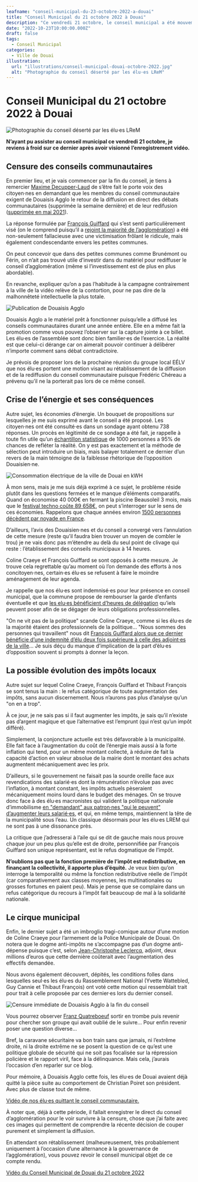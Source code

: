 ```yaml
---
leafname: "conseil-municipal-du-23-octobre-2022-a-douai"
title: "Conseil Municipal du 21 octobre 2022 à Douai"
description: "Ce vendredi 21 octobre, le conseil municipal a été mouvementé mais révélateur d’un certain nombre de postures difficilement tenables. Mes impressions."
date: "2022-10-23T10:00:00.000Z"
draft: false
tags:
  - Conseil Municipal
categories:
  - Ville de Douai
illustration:
  url: "illustrations/conseil-municipal-douai-octobre-2022.jpg"
  alt: "Photographie du conseil déserté par les élu·es LReM"
---
```


# Conseil Municipal du 21 octobre 2022 à Douai

![Photographie du conseil déserté par les élu·es LReM](illustrations/conseil-municipal-douai-octobre-2022.jpg "🖼➡️")

**N’ayant pu assister au conseil municipal ce vendredi 21 octobre, je reviens à froid sur ce dernier après avoir visionné l’enregistrement vidéo.**

## Censure des conseils communautaires

En premier lieu, et je vais commencer par la fin du conseil, je tiens à remercier [Maxime Decupper-Laud](https://keskidiz.nicolasfroidure.fr/elu-es/maxime-decupper-laud) de s’être fait le porte voix des citoyen·nes en demandant que les membres du conseil communautaire exigent de Douaisis Agglo le retour de la diffusion en direct des débats communautaires (supprimée la semaine dernière) et de leur redifusion ([supprimée en mai 2021](https://nicolasfroidure.fr/blog/de-la-retransmission-des-conseils-communautaires)).

La réponse formulée par [François Guiffard](https://keskidiz.nicolasfroidure.fr/elu-es/francois-guiffard) qui s’est senti particulièrement visé (on le comprend puisqu’il a [rejoint la majorité de l’agglomération](https://nicolasfroidure.fr/blog/tout-n-est-pas-possible-en-politique)) a été non-seulement fallacieuse avec une victimisation frôlant le ridicule, mais également condescendante envers les petites communes.

On peut concevoir que dans des petites communes comme Brunémont ou Férin, on n’ait pas trouvé utile d’investir dans du matériel pour rediffuser le conseil d’agglomération (même si l’investissement est de plus en plus abordable).

En revanche, expliquer qu’on a pas l’habitude à la campagne contrairement à la ville de la vidéo relève de la contortion, pour ne pas dire de la malhonnêteté intellectuelle la plus totale.

![Publication de Douaisis Agglo](illustrations/annonce-diffusion-conseil.jpg "🖼➡️▮")

Douaisis Agglo a le matériel prêt à fonctionner puisqu’elle a diffusé les conseils communautaires durant une année entière. Elle en a même fait la promotion comme vous pouvez l’observer sur la capture jointe à ce billet. Les élu·es de l’assemblée sont donc bien familier·es de l’exercice. La réalité est que celui-ci dérange car on aimerait pouvoir continuer à délibérer n’importe comment sans débat contradictoire.

Je prévois de proposer lors de la prochaine réunion du groupe local EÉLV que nos élu·es portent une motion visant au rétablissement de la diffusion et de la rediffusion du conseil communautaire puisque Frédéric Chéreau a prévenu qu’il ne la porterait pas lors de ce même conseil.

## Crise de l’énergie et ses conséquences

Autre sujet, les économies d’énergie. Un bouquet de propositions sur lesquelles je me suis exprimé avant le conseil a été proposé. Les citoyen·nes ont été consulté·es dans un sondage ayant obtenu 738 réponses. Un procès en légitimité de ce sondage a été fait, je rappelle à toute fin utile qu’un [échantillon statistique](<https://fr.wikipedia.org/wiki/%C3%89chantillon_(statistiques)>) de 1000 personnes a 95% de chances de refléter la réalité. On y est pas exactement et la méthode de sélection peut introduire un biais, mais balayer totalement ce dernier d’un revers de la main témoigne de la faiblesse rhétorique de l’opposition Douaisien·ne.

![Consommation électrique de la ville de Douai en kWH](illustrations/consommation-energie-electrique-douai.png)

À mon sens, mais je me suis déjà exprimé à ce sujet, le problème réside plutôt dans les questions fermées et le manque d’éléments comparatifs. Quand on économise 40 000€ en fermant la piscine Beausoleil 3 mois, mais que le [festival techno coûte 89 658€](https://nicolasfroidure.fr/blog/un-festival-electronique-a-douai), on peut s’interroger sur le sens de ces économies. Rappelons que chaque années environ [1500 personnes décèdent par noyade en France](https://solidarites-sante.gouv.fr/actualites/presse/communiques-de-presse/article/resultats-de-l-enquete-noyades-2021-la-prevention-reste-primordiale).

D’ailleurs, l’avis des Douaisien·nes et du conseil a convergé vers l’annulation de cette mesure (reste qu’il faudra bien trouver un moyen de combler le trou) je ne vais donc pas m’étendre au delà du seul point de clivage qui reste : l’établissement des conseils municipaux à 14 heures.

Coline Craeye et François Guiffard se sont opposés à cette mesure. Je trouve cela regrettable qu’au moment où l’on demande des efforts à nos concitoyen·nes, certain·es élu·es se refusent à faire le moindre aménagement de leur agenda.

Je rappelle que nos élu·es sont indemnisé·es pour leur présence en conseil municipal, que la commune propose de rembourser la garde d’enfants éventuelle et que [les elu·es bénéficient d’heures de délégation](https://www.demarches.interieur.gouv.fr/particuliers/elu-local-salarie-absence-credits-heures) qu’iels peuvent poser afin de se dégager de leurs obligations professionnelles.

"On ne vit pas de la politique" scande Coline Craeye, comme si les élu·es de la majorité étaient des professionnels de la politique... "Nous sommes des personnes qui travaillent" nous dit [François Guiffard alors que ce dernier bénéficie d’une indemnité d’élu deux fois supérieure à celle des adjoint·es de la ville](./tout-n-est-pas-possible-en-politique)... Je suis déçu du manque d’implication de la part d’élu·es d’opposition souvent si prompts à donner la leçon.

## La possible évolution des impôts locaux

Autre sujet sur lequel Coline Craeye, François Guiffard et Thibaut François se sont tenus la main : le refus catégorique de toute augmentation des impôts, sans aucun discernement. Nous n’aurons pas plus d’analyse qu’un "on en a trop".

À ce jour, je ne sais pas si il faut augmenter les impôts, je sais qu’il n’existe pas d’argent magique et que l’alternative est l’emprunt (qui n’est qu’un impôt différé).

Simplement, la conjoncture actuelle est très défavorable à la municipalité. Elle fait face à l’augmentation du coût de l’énergie mais aussi à la forte inflation qui tend, pour un même montant collecté, à réduire de fait la capacité d’action en valeur absolue de la mairie dont le montant des achats augmentent mécaniquement avec les prix.

D’ailleurs, si le gouvernement ne faisait pas la sourde oreille face aux revendications des salarié·es dont la rémunération n’évolue pas avec l’inflation, à montant constant, les impôts actuels pèseraient mécaniquement moins lourd dans le budget des ménages. On se trouve donc face à des élu·es macronistes qui valident la politique nationale d’immobilisme [en "demandant" aux patron·nes "qui le peuvent" d’augmenter leurs salarié·es](https://www.publicsenat.fr/article/parlementaire/elisabeth-borne-toutes-les-entreprises-qui-le-peuvent-doivent-augmenter-les), et qui, en même temps, maintiennent la tête de la municipalité sous l’eau. Un classique désormais pour les élu·es LREM qui ne sont pas à une dissonance près.

La critique que j’adresserai à l’aile qui se dit de gauche mais nous prouve chaque jour un peu plus qu’elle est de droite, personnifiée par François Guiffard son unique représentant, est le refus dogmatique de l’impôt.

**N’oublions pas que la fonction première de l’impôt est redistributive, en finançant la collectivité, il apporte plus d’équité.** Je veux bien qu’on interroge la temporalité ou même la fonction redistributive réelle de l’impôt (car comparativement aux classes moyennes, les multinationales ou grosses fortunes en paient peu). Mais je pense que se complaire dans un refus catégorique du recours à l’impôt fait beaucoup de mal à la solidarité nationale.

## Le cirque municipal

Enfin, le dernier sujet a été un imbroglio tragi-comique autour d’une motion de Coline Craeye pour l’armement de la Police Municipale de Douai. On notera que le dogme anti-impôts ne s’accompagne pas d’un dogme anti-dépense puisque c’est, selon [Jean-Christophe Leclercq](https://keskidiz.nicolasfroidure.fr/elu-es/jean-christophe-leclercq), adjoint, deux millions d’euros que cette dernière coûterait avec l’augmentation des effectifs demandée.

Nous avons également découvert, dépités, les conditions folles dans lesquelles seul·es les élu·es du Rassemblement National (Yvette Wattebled, Guy Cannie et Thibaut François) ont voté cette motion qui ressemblait trait pour trait à celle proposée par ces dernier·es lors du dernier conseil.

![Censure immédiate de Douaisis Agglo à la fin du conseil](illustrations/conseil-communautaire-censure.svg)

Vous pourrez observer [Franz Quatreboeuf](https://keskidiz.nicolasfroidure.fr/elu-es/franz-quatreboeufs) sortir en trombe puis revenir pour chercher son groupe qui avait oublié de le suivre... Pour enfin revenir poser une question diverse...

Bref, la caravane sécuritaire va bon train sans que jamais, ni l’extrême droite, ni la droite extrême ne se posent la question de ce qu’est une politique globale de sécurité qui ne soit pas focalisée sur la répression policière et le rapport viril, face à la délinquance. Mais cela, j’aurais l’occasion d’en reparler sur ce blog.

Pour mémoire, à Douaisis Agglo cette fois, les élu·es de Douai avaient déjà quitté la pièce suite au comportement de Christian Poiret son président. Avec plus de classe tout de même.

[Vidéo de nos élu·es quittant le conseil communautaire.](https://www.youtube.com/watch?v=5fc_LCJvb0M&start=730 "📺")

À noter que, déjà à cette période, il fallait enregistrer le direct du conseil d’agglomération pour le voir survivre à la censure, chose que j’ai faite avec ces images qui permettent de comprendre la récente décision de couper purement et simplement la diffusion.

En attendant son rétablissement (malheureusement, très probablement uniquement à l’occasion d’une alternance à la gouvernance de l’agglomération), vous pouvez revoir le conseil municipal objet de ce compte rendu.

[Vidéo du Conseil Municipal de Douai du 21 octobre 2022](https://www.youtube.com/watch?v=G8u8qboKL2E)
